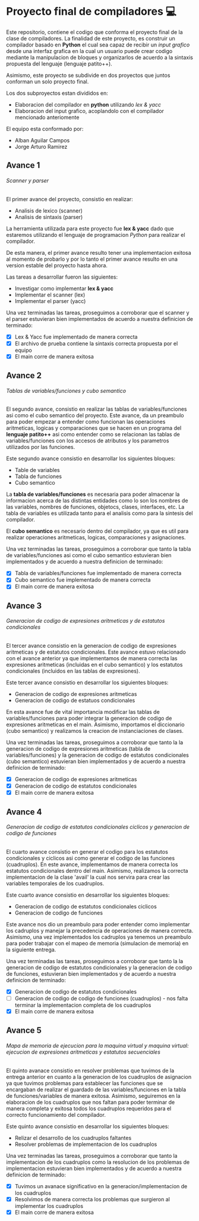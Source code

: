 # Proyecto final de compiladores :computer:
Este repositorio, contiene el codigo que conforma el proyecto final de la
clase de compiladores. La finalidad de este proyecto, es construir un compilador
basado en **Python** el cual sea capaz de recibir un *input grafico* desde una
interfaz grafica en la cual un usuario puede crear codigo mediante la manipulacion
de bloques y organizarlos de acuerdo a la sintaxis propuesta del lenguaje (lenguaje
patito++).

Asimismo, este proyecto se subdivide en dos proyectos que juntos conforman un solo
proyecto final.

Los dos subproyectos estan divididos en:
- Elaboracion del compilador en **python** utilizando *lex & yacc*
- Elaboracion del input grafico, acoplandolo con el compilador mencionado
anteriomente

El equipo esta conformado por:
- Alban Aguilar Campos
- Jorge Arturo Ramirez

## Avance 1

###### Scanner y parser

El primer avance del proyecto, consistio en realizar:
- Analisis de lexico (scanner)
- Analisis de sintaxis (parser)

La herramienta utilizada para este proyecto fue **lex & yacc** dado que estaremos
utilizando el lenguaje de programacion *Python* para realizar el compilador.

De esta manera, el primer avance resulto tener una implementacion exitosa al momento
de probarlo y por lo tanto el primer avance resulto en una version estable del proyecto
hasta ahora.

Las tareas a desarrollar fueron las siguientes:
- Investigar como implementar **lex & yacc**
- Implementar el scanner (lex)
- Implementar el parser (yacc)

Una vez terminadas las tareas, proseguimos a corroborar que el scanner y el parser
estuvieran bien implementados de acuerdo a nuestra definicion de terminado:
- [x] Lex & Yacc fue implementado de manera correcta
- [x] El archivo de prueba contiene la sintaxis correcta propuesta por el equipo
- [x] El main corre de manera exitosa

## Avance 2

###### Tablas de variables/funciones y cubo semantico

El segundo avance, consistio en realizar las tablas de variables/funciones asi como
el cubo semantico del proyecto. Este avance, da un preambulo para poder empezar a
entender como funcionan las operaciones aritmeticas, logicas y comparaciones que se
hacen en un programa del **lenguaje patito++** asi como entender como se relacionan
las tablas de variables/funciones con los accesos de atributos y los parametros utilizados
por las funciones.

Este segundo avance consistio en desarrollar los siguientes bloques:
- Table de variables
- Tabla de funciones
- Cubo semantico

La **tabla de variables/funciones** es necesaria para poder almacenar la informacion acerca
de las distintas entidades como lo son los nombres de las variables, nombres de funciones,
objetocs, clases, interfaces, etc. La tabla de variables es utilizada tanto para el analisis
como para la sintesis del compilador.

El **cubo semantico** es necesario dentro del compilador, ya que es util para realizar operaciones
aritmeticas, logicas, comparaciones y asignaciones.

Una vez terminadas las tareas, proseguimos a corroborar que tanto la tabla de variables/funciones
asi como el cubo semantico estuvieran bien implementados y de acuerdo a nuestra definicion de terminado:
- [x] Tabla de variables/funciones fue implementado de manera correcta
- [x] Cubo semantico fue implementado de manera correcta
- [x] El main corre de manera exitosa

## Avance 3

###### Generacion de codigo de expresiones aritmeticas y de estatutos condicionales

El tercer avance consistio en la generacion de codigo de expresiones aritmeticas y de estatutos condicionales.
Este avance estuvo relacionado con el avance anterior ya que implementamos de manera correcta las expresiones aritmeticas
(incluidas en el cubo semantico) y los estatutos condicionales (incluidos en las tablas de expresiones).

Este tercer avance consistio en desarrollar los siguientes bloques:
- Generacion de codigo de expresiones aritmeticas
- Generacion de codigo de estatuos condicionales

En esta avance fue de vital importancia modificar las tablas de variables/funciones para poder integrar la generacion
de codigo de expresiones aritmeticas en el main. Asimismo, importamos el diccionario (cubo semantico) y realizamos
la creacion de instanciaciones de clases.

Una vez terminadas las tareas, proseguimos a corroborar que tanto la la generacion de codigo  de expresiones aritmeticas
(tabla de variables/funciones) y la generacion de codigo de estatutos condicionales (cubo semantico) estuvieran bien
implementados y de acuerdo a nuestra definicion de terminado:
- [x] Generacion de codigo de expresiones aritmeticas
- [x] Generacion de codigo de estatutos condicionales
- [x] El main corre de manera exitosa

## Avance 4

###### Generacion de codigo de estatutos condicionales ciclicos y generacion de codigo de funciones

El cuarto avance consistio en generar el codigo para los estatutos condicionales y ciclicos asi como generar el codigo
de las funciones (cuadruplos). En este avance, implementamos de manera correcta los estatutos condicionales dentro del
main. Asimismo, realizamos la correcta implementacion de la clase 'avail' la cual nos servira para crear las variables
temporales de los cuadruplos.

Este cuarto avance consistio en desarrollar los siguientes bloques:
- Generacion de codigo de estatutos condicionales ciclicos
- Generacion de codigo de funciones

Este avance nos dio un preambulo para poder entender como implementar los cadruplos y manejar la precedencia de operaciones
de manera correcta. Asimismo, una vez implementados los cadruplos ya tenemos un preambulo para poder trabajar con el mapeo
de memoria (simulacion de memoria) en la siguiente entrega.

Una vez terminadas las tareas, proseguimos a corroborar que tanto la la generacion de codigo  de estatutos condicionales
y la generacion de codigo de funciones, estuvieran bien implementados y de acuerdo a nuestra definicion de terminado:
- [x] Generacion de codigo de estatutos condicionales
- [ ] Generacion de codigo de codigo de funciones (cuadruplos) - nos falta terminar la implementacion completa de los cuadruplos
- [x] El main corre de manera exitosa

## Avance 5

###### Mapa de memoria de ejecucion para la maquina virtual y maquina virtual: ejecucion de expresiones aritmeticas y estatutos secuenciales

El quinto avanace consistio en resolver problemas que tuvimos de la entrega anterior en cuanto a la generacion de los cuadruplos
de asignacion ya que tuvimos problemas para establecer las funciones que se encargaban de realizar el guardado de las variables/funciones en la tabla de funciones/variables de manera exitosa. Asimismo, seguiremos en la elaboracion de los cuadruplos que nos faltan para poder terminar de manera completa y exitosa todos los cuadruplos requeridos para el correcto funcionamiento del compilador.

Este quinto avance consistio en desarrollar los siguientes bloques:
- Relizar el desarrollo de los cuadruplos faltantes
- Resolver problemas de implementacion de los cuadruplos

Una vez terminadas las tareas, proseguimos a corroborar que tanto la implementacion de los cuadruplos como la resolucion de los problemas de implementacion estuvieran bien implementados y de acuerdo a nuestra definicion de terminado:

- [x] Tuvimos un avanace significativo en la generacion/implementacion de los cuadruplos
- [x] Resolvimos de manera correcta los problemas que surgieron al implementar los cuadruplos
- [x] El main corre de manera exitosa
